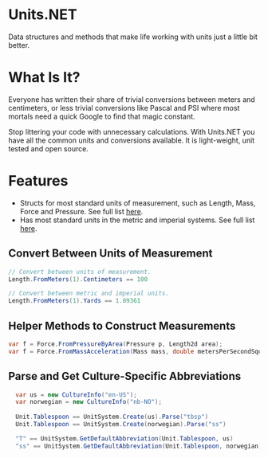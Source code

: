 Units.NET
========

Data structures and methods that make life working with units just a little bit better.

What Is It?
===========

Everyone has written their share of trivial conversions between meters and centimeters, or less trivial conversions like Pascal and PSI where most mortals need a quick Google to find that magic constant.

Stop littering your code with unnecessary calculations. With Units.NET you have all the common units and conversions available. It is light-weight, unit tested and open source.


Features
========

* Structs for most standard units of measurement, such as Length, Mass, Force and Pressure. See full list [here](http://TODO "TODO").
* Has most standard units in the metric and imperial systems. See full list [here](http://TODO "TODO").

Convert Between Units of Measurement
------------------------------------
```C#
// Convert between units of measurement.
Length.FromMeters(1).Centimeters == 100

// Convert between metric and imperial units.
Length.FromMeters(1).Yards == 1.09361
```

Helper Methods to Construct Measurements
----------------------------------------
```C#
var f = Force.FromPressureByArea(Pressure p, Length2d area);
var f = Force.FromMassAcceleration(Mass mass, double metersPerSecondSquared);
```

Parse and Get Culture-Specific Abbreviations
-------------------------------------------------
```C#
  var us = new CultureInfo("en-US");
  var norwegian = new CultureInfo("nb-NO");
  
  Unit.Tablespoon == UnitSystem.Create(us).Parse("tbsp")
  Unit.Tablespoon == UnitSystem.Create(norwegian).Parse("ss")  

  "T" == UnitSystem.GetDefaultAbbreviation(Unit.Tablespoon, us)
  "ss" == UnitSystem.GetDefaultAbbreviation(Unit.Tablespoon, norwegian)
```
